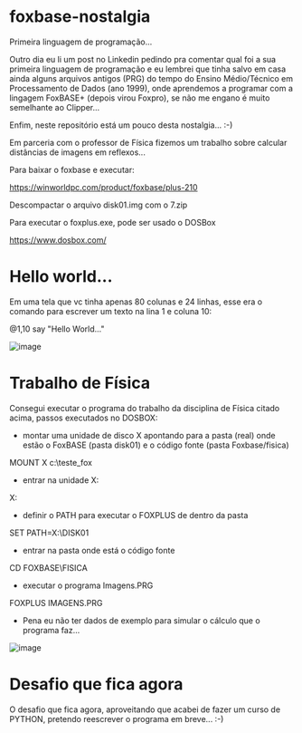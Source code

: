 # foxbase-nostalgia
Primeira linguagem de programação...

Outro dia eu li um post no Linkedin pedindo pra comentar qual foi a sua primeira linguagem de programação e eu lembrei que tinha salvo em casa ainda alguns arquivos antigos (PRG) do tempo do Ensino Médio/Técnico em Processamento de Dados (ano 1999), onde aprendemos a programar com a lingagem FoxBASE+ (depois virou Foxpro), se não me engano é muito semelhante ao Clipper...

Enfim, neste repositório está um pouco desta nostalgia... :-)

Em parceria com o professor de Física fizemos um trabalho sobre calcular distâncias de imagens em reflexos...

Para baixar o foxbase e executar:

https://winworldpc.com/product/foxbase/plus-210

Descompactar o arquivo disk01.img com o 7.zip

Para executar o foxplus.exe, pode ser usado o DOSBox

https://www.dosbox.com/



# Hello world...

Em uma tela que vc tinha apenas 80 colunas e 24 linhas, esse era o comando para escrever um texto na lina 1 e coluna 10:

@1,10 say "Hello World..."


![image](https://user-images.githubusercontent.com/57003640/204542219-a75b2bb3-4a85-4768-ba48-092d6f8851e1.png)




# Trabalho de Física

Consegui executar o programa do trabalho da disciplina de Física citado acima, passos executados no DOSBOX:

 - montar uma unidade de disco X apontando para a pasta (real) onde estão o FoxBASE (pasta disk01) e o código fonte (pasta Foxbase/fisica)
 
MOUNT X c:\teste_fox
 
 - entrar na unidade X:
 
X:
  
 - definir o PATH para executar o FOXPLUS de dentro da pasta 
 
SET PATH=X:\DISK01
 
 - entrar na pasta onde está o código fonte
 
 CD FOXBASE\FISICA

- executar o programa Imagens.PRG
 
 FOXPLUS IMAGENS.PRG
 

- Pena eu não ter dados de exemplo para simular o cálculo que o programa faz...


![image](https://user-images.githubusercontent.com/57003640/204927060-718450a1-9132-443d-a1f4-895bed5ebcb3.png)


# Desafio que fica agora

O desafio que fica agora, aproveitando que acabei de fazer um curso de PYTHON, pretendo reescrever o programa em breve... :-)
